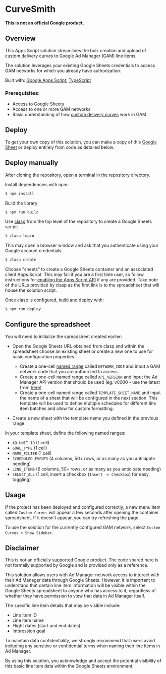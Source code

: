 # CurveSmith

**This is not an official Google product.**

## Overview

This Apps Script solution streamlines the bulk creation and upload of custom
delivery curves to Google Ad Manager (GAM) line items.

The solution leverages your existing Google Sheets credentials to access GAM
networks for which you already have authorization.

Built with: [Google Apps Script](https://www.google.com/script/start/),
[TypeScript](https://www.typescriptlang.org/)

### Prerequisites:

*   Access to Google Sheets
*   Access to one or more GAM networks
*   Basic understanding of how
    [custom delivery curves](https://support.google.com/admanager/answer/9293326?hl=en)
    work in GAM

## Deploy

To get your own copy of this solution, you can make a copy of this
[Google Sheet](https://docs.google.com/spreadsheets/d/1caV1a76I9Pel_TR_iwxUz4a0K9LCKK3L0MDOGwNXGvg/edit?usp=sharing)
or deploy entirely from code as detailed below.

## Deploy manually

After cloning the repository, open a terminal in the repository directory.

Install dependencies with npm:

```sh
$ npm install
```

Build the library:

```sh
$ npm run build
```

Use [clasp](https://developers.google.com/apps-script/guides/clasp#installation)
from the top level of the repository to create a Google Sheets script:

```sh
$ clasp login
```

This may open a browser window and ask that you authenticate using your Google
account credentials.

```sh
$ clasp create
```

Choose "sheets" to create a Google Sheets container and an associated client
Apps Script. This may fail if you are a first time user, so follow instructions
for [enabling the Apps Script API](https://script.google.com/home/usersettings)
if any are provided. Take note of the URLs provided by clasp as the first link
is to the spreadsheet that will house the solution script.

Once clasp is configured, build and deploy with:

```sh
$ npm run deploy
```

## Configure the spreadsheet

You will need to initialize the spreadsheet created earlier:

*   Open the Google Sheets URL obtained from clasp and within the spreadsheet
    choose an existing sheet or create a new one to use for basic configuration
    properties.

    *   Create a one-cell
        [named range](https://support.google.com/docs/answer/63175) called
        `NETWORK_CODE` and input a GAM network code that you are authorized to
        access.
    *   Create a one-cell named range called `API_VERSION` and input the Ad
        Manager API version that should be used (eg. v0000 - use the latest from
        [here](https://developers.google.com/ad-manager/api/rel_notes)).
    *   Create a one-cell named range called `TEMPLATE_SHEET_NAME` and input the
        name of a sheet that will be configured in the next section. This
        template will be used to define multiple schedules for different line
        item batches and allow for custom formatting.

*   Create a new sheet with the template name you defined in the previous range.

In your template sheet, define the following named ranges:

*   `AD_UNIT_ID` (1 cell)
*   `GOAL_TYPE` (1 cell)
*   `NAME_FILTER` (1 cell)
*   `SCHEDULED_EVENTS` (4 columns, 50+ rows, or as many as you anticipate
    needing)
*   `LINE_ITEMS` (6 columns, 50+ rows, or as many as you anticipate needing)
*   `SELECT_ALL` (1 cell, insert a checkbox (`Insert -> Checkbox`) for easy
    toggling)

## Usage

If the project has been deployed and configured correctly, a new menu item
called `Custom Curves` will appear a few seconds after opening the container
spreadsheet. If it doesn't appear, you can try refreshing the page.

To use the solution for the currently configured GAM network, select `Custom
Curves > Show Sidebar`.

## Disclaimer

This is not an officially supported Google product. The code shared here is not
formally supported by Google and is provided only as a reference.

This solution allows users with Ad Manager network access to interact with their
Ad Manager data through Google Sheets. However, it is important to understand
that certain line item information will be visible within the Google Sheets
spreadsheet to anyone who has access to it, regardless of whether they have
permission to view that data in Ad Manager itself.

The specific line item details that may be visible include:

-   Line item ID
-   Line item name
-   Flight dates (start and end dates)
-   Impression goal

To maintain data confidentiality, we strongly recommend that users avoid
including any sensitive or confidential terms when naming their line items in Ad
Manager.

By using this solution, you acknowledge and accept the potential visibility of
this basic line item data within the Google Sheets environment.
